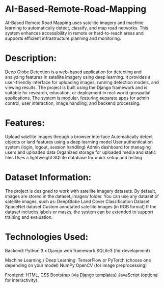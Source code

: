 # AI-Based-Remote-Road-Mapping
AI-Based Remote Road Mapping uses satellite imagery and machine learning to automatically detect, classify, and map road networks. This system enhances accessibility in remote or hard-to-reach areas and supports efficient infrastructure planning and monitoring.

# Description:
Deep Globe Detection is a web-based application for detecting and analyzing features in satellite imagery using deep learning. It provides a user-friendly interface for uploading images, running detection models, and viewing results. The project is built using the Django framework and is suitable for research, education, or deployment in real-world geospatial applications.
The system is modular, featuring separate apps for admin control, user interaction, image handling, and backend processing.

# Features:
Upload satellite images through a browser interface
Automatically detect objects or land features using a deep learning model
User authentication system (login, logout, session handling)
Admin dashboard for managing users and uploaded data
Organized storage for uploaded media and static files
Uses a lightweight SQLite database for quick setup and testing

# Dataset Information:

The project is designed to work with satellite imagery datasets. By default, images are stored in the dataset_images/ folder. You can use any dataset of satellite images, such as:
DeepGlobe Land Cover Classification Dataset
SpaceNet dataset
Custom annotated satellite images (in RGB format)
If the dataset includes labels or masks, the system can be extended to support training and evaluation.

# Technologies Used:
Backend:
Python 3.x
Django web framework
SQLite3 (for development)

Machine Learning / Deep Learning:
TensorFlow or PyTorch (choose one depending on your model)
NumPy
OpenCV (for image preprocessing)

Frontend:
HTML, CSS
Bootstrap (via Django templates)
JavaScript (optional for interactivity).
